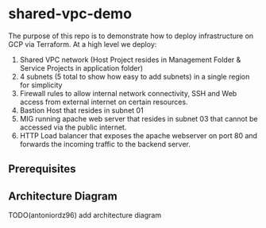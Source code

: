 # shared-vpc-demo
The purpose of this repo is to demonstrate how to deploy infrastructure on GCP via Terraform. At a high level we deploy:

1. Shared VPC network (Host Project resides in Management Folder & Service Projects in application folder)
2. 4 subnets (5 total to show how easy to add subnets) in a single region for simplicity
3. Firewall rules to allow internal network connectivity, SSH and Web access from external internet on certain resources.
4. Bastion Host that resides in subnet 01
5. MIG running apache web server that resides in subnet 03 that cannot be accessed via the public internet. 
6. HTTP Load balancer that exposes the apache webserver on port 80 and forwards the incoming traffic to the backend server. 

##  Prerequisites 

## Architecture Diagram
TODO(antoniordz96) add architecture diagram